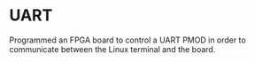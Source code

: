 # UART
Programmed an FPGA board to control a UART PMOD in order to communicate between the Linux terminal and the board.
